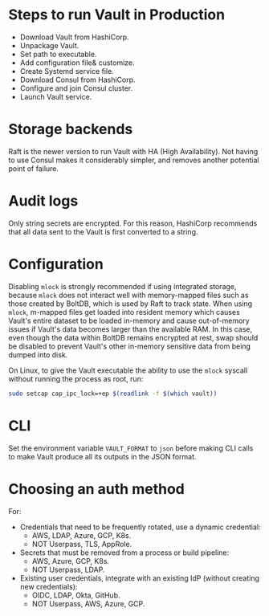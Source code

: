 # Steps to run Vault in Production

- Download Vault from HashiCorp.
- Unpackage Vault.
- Set path to executable.
- Add configuration file& customize.
- Create Systemd service file.
- Download Consul from HashiCorp.
- Configure and join Consul cluster.
- Launch Vault service.

# Storage backends

Raft is the newer version to run Vault with HA (High Availability).
Not having to use Consul makes it considerably simpler, and removes another potential point of failure.

# Audit logs

Only string secrets are encrypted.
For this reason, HashiCorp recommends that all data sent to the Vault is first converted to a string.

# Configuration

Disabling `mlock` is strongly recommended if using integrated storage,
because `mlock` does not interact well with memory-mapped files such as those created by BoltDB,
which is used by Raft to track state.
When using `mlock`, m-mapped files get loaded into resident memory which causes Vault's entire dataset to be loaded in-memory and cause out-of-memory issues if Vault's data becomes larger than the available RAM.
In this case, even though the data within BoltDB remains encrypted at rest, swap should be disabled to prevent Vault's other in-memory sensitive data from being dumped into disk.

On Linux, to give the Vault executable the ability to use the `mlock` syscall without running the process as root, run:
```sh
sudo setcap cap_ipc_lock=+ep $(readlink -f $(which vault))
```

# CLI

Set the environment variable `VAULT_FORMAT` to `json` before making CLI calls to make Vault produce all its outputs in the JSON format.

# Choosing an auth method

For:
- Credentials that need to be frequently rotated, use a dynamic credential:
    - AWS, LDAP, Azure, GCP, K8s.
    - NOT Userpass, TLS, AppRole.
- Secrets that must be removed from a process or build pipeline:
    - AWS, Azure, GCP, K8s.
    - NOT Userpass, LDAP.
- Existing user credentials, integrate with an existing IdP (without creating new credentials):
    - OIDC, LDAP, Okta, GitHub.
    - NOT Userpass, AWS, Azure, GCP.
